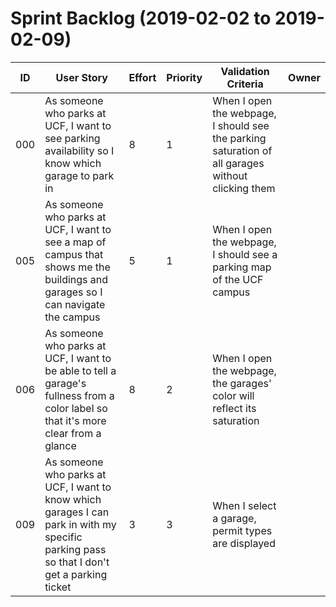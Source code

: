 # Sprint Backlog (2019-02-02 to 2019-02-09)

| ID | User Story | Effort | Priority | Validation Criteria | Owner |
|----|------------|--------|----------|---------------------|-------|
| 000 | As someone who parks at UCF, I want to see parking availability so I know which garage to park in	 | 8 | 1 | When I open the webpage, I should see the parking saturation of all garages without clicking them |  |
| 005 | As someone who parks at UCF, I want to see a map of campus that shows me the buildings and garages so I can navigate the campus | 5 | 1 | When I open the webpage, I should see a parking map of the UCF campus |  |
| 006 | As someone who parks at UCF, I want to be able to tell a garage's fullness from a color label so that it's more clear from a glance | 8 | 2 | When I open the webpage, the garages' color will reflect its saturation |  |
| 009 | As someone who parks at UCF, I want to know which garages I can park in with my specific parking pass so that I don't get a parking ticket | 3 | 3 | When I select a garage, permit types are displayed |  |
